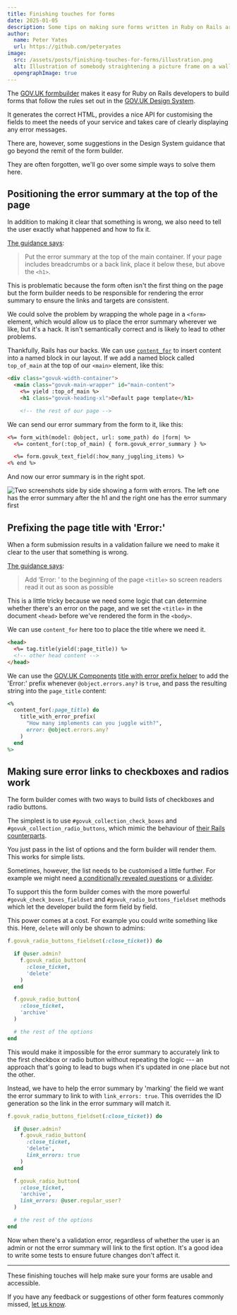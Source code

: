 ```yaml
---
title: Finishing touches for forms
date: 2025-01-05
description: Some tips on making sure forms written in Ruby on Rails are accessible
author:
  name: Peter Yates
  url: https://github.com/peteryates
image:
  src: /assets/posts/finishing-touches-for-forms/illustration.png
  alt: Illustration of somebody straightening a picture frame on a wall which says ‘form sweet form’.
  opengraphImage: true
---
```


The [GOV.UK formbuilder](https://govuk-form-builder.x-govuk.org) makes it easy for Ruby on Rails developers to build forms that follow the rules set out in the [GOV.UK Design System](https://design-system.service.gov.uk/).

It generates the correct HTML, provides a nice API for customising the fields to meet the needs of your service and takes care of clearly displaying any error messages.

There are, however, some suggestions in the Design System guidance that go beyond the remit of the form builder.

They are often forgotten, we'll go over some simple ways to solve them here.

## Positioning the error summary at the top of the page

In addition to making it clear that something is wrong, we also need to tell the user exactly what happened and how to fix it.

[The guidance says](https://design-system.service.gov.uk/components/error-summary/#where-to-put-the-error-summary):

> Put the error summary at the top of the main container. If your page includes breadcrumbs or a back link, place it below these, but above the `<h1>`.

This is problematic because the form often isn't the first thing on the page but the form builder needs to be responsible for rendering the error summary to ensure the links and targets are consistent.

We could solve the problem by wrapping the whole page in a `<form>` element, which would allow us to place the error summary wherever we like, but it's a hack. It isn't semantically correct and is likely to lead to other problems.

Thankfully, Rails has our backs. We can use [`content_for`](https://guides.rubyonrails.org/layouts_and_rendering.html#using-the-content-for-method) to insert content into a named block in our layout. If we add a named block called `top_of_main` at the top of our `<main>` element, like this:

```html
<div class="govuk-width-container">
  <main class="govuk-main-wrapper" id="main-content">
    <%= yield :top_of_main %>
    <h1 class="govuk-heading-xl">Default page template</h1>

    <!-- the rest of our page -->
```

We can send our error summary from the form to it, like this:

```html
<%= form_with(model: @object, url: some_path) do |form| %>
  <%= content_for(:top_of_main) { form.govuk_error_summary } %>

  <%= form.govuk_text_field(:how_many_juggling_items) %>
<% end %>
```

And now our error summary is in the right spot.

![Two screenshots side by side showing a form with errors. The left one has the error summary after the h1 and the right one has the error summary first](/assets/posts/finishing-touches-for-forms/error-summary-side-by-side.png)

## Prefixing the page title with 'Error:'

When a form submission results in a validation failure we need to make it clear to the user that something is wrong.

[The guidance says](https://design-system.service.gov.uk/patterns/validation/#how-to-tell-the-user-about-validation-errors):

> Add ‘Error: ’ to the beginning of the page `<title>` so screen readers read it out as soon as possible

This is a little tricky because we need some logic that can determine whether there's an error on the page, and we set the `<title>` in the document `<head>` before we've rendered the form in the `<body>`.

We can use `content_for` here too to place the title where we need it.

```html
<head>
  <%= tag.title(yield(:page_title)) %>
  <!-- other head content -->
</head>
```

We can use the [GOV.UK Components](https://govuk-components.x-govuk.org/) [title with error prefix helper](https://govuk-components.x-govuk.org/helpers/title-with-error-prefix/) to add the 'Error:' prefix whenever `@object.errors.any?` is `true`, and pass the resulting string into the `page_title` content:

```ruby
<%
  content_for(:page_title) do
    title_with_error_prefix(
      "How many implements can you juggle with?",
      error: @object.errors.any?
    )
  end
%>
```

## Making sure error links to checkboxes and radios work

The form builder comes with two ways to build lists of checkboxes and radio buttons.

The simplest is to use `#govuk_collection_check_boxes` and `#govuk_collection_radio_buttons`, which mimic the behaviour of [their Rails counterparts](https://edgeapi.rubyonrails.org/classes/ActionView/Helpers/FormBuilder.html#method-i-collection_checkboxes).

You just pass in the list of options and the form builder will render them. This works for simple lists.

Sometimes, however, the list needs to be customised a little further. For example we might need [a conditionally revealed questions](https://design-system.service.gov.uk/components/checkboxes/#conditionally-revealing-a-related-question) or [a divider](https://design-system.service.gov.uk/components/checkboxes/#add-an-option-for-none).

To support this the form builder comes with the more powerful `#govuk_check_boxes_fieldset` and `#govuk_radio_buttons_fieldset` methods which let the developer build the form field by field.

This power comes at a cost. For example you could write something like this. Here, `delete` will only be shown to admins:

```ruby
f.govuk_radio_buttons_fieldset(:close_ticket)) do

  if @user.admin?
    f.govuk_radio_button(
      :close_ticket,
      'delete'
    )
  end

  f.govuk_radio_button(
    :close_ticket,
    'archive'
  )

  # the rest of the options
end
```

This would make it impossible for the error summary to accurately link to the first checkbox or radio button without repeating the logic --- an approach that's going to lead to bugs when it's updated in one place but not the other.

Instead, we have to help the error summary by 'marking' the field we want the error summary to link to with `link_errors: true`. This overrides the ID generation so the link in the error summary will match it.

```ruby
f.govuk_radio_buttons_fieldset(:close_ticket)) do

  if @user.admin?
    f.govuk_radio_button(
      :close_ticket,
      'delete',
      link_errors: true
    )
  end

  f.govuk_radio_button(
    :close_ticket,
    'archive',
    link_errors: @user.regular_user?
  )

  # the rest of the options
end
```

Now when there's a validation error, regardless of whether the user is an admin or not the error summary will link to the first option. It's a good idea to write some tests to ensure future changes don't affect it.

---

These finishing touches will help make sure your forms are usable and accessible.

If you have any feedback or suggestions of other form features commonly missed, [let us know](https://github.com/x-govuk/govuk-form-builder/issues/new).
